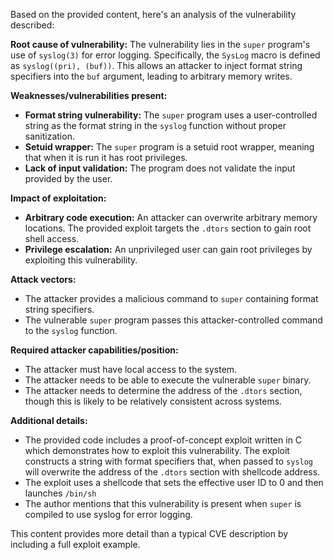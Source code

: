 Based on the provided content, here's an analysis of the vulnerability described:

**Root cause of vulnerability:**
The vulnerability lies in the `super` program's use of `syslog(3)` for error logging. Specifically, the `SysLog` macro is defined as `syslog((pri), (buf))`. This allows an attacker to inject format string specifiers into the `buf` argument, leading to arbitrary memory writes.

**Weaknesses/vulnerabilities present:**
- **Format string vulnerability:** The `super` program uses a user-controlled string as the format string in the `syslog` function without proper sanitization.
- **Setuid wrapper:** The `super` program is a setuid root wrapper, meaning that when it is run it has root privileges.
- **Lack of input validation:** The program does not validate the input provided by the user.

**Impact of exploitation:**
- **Arbitrary code execution:** An attacker can overwrite arbitrary memory locations. The provided exploit targets the `.dtors` section to gain root shell access.
- **Privilege escalation:** An unprivileged user can gain root privileges by exploiting this vulnerability.

**Attack vectors:**
- The attacker provides a malicious command to `super` containing format string specifiers.
- The vulnerable `super` program passes this attacker-controlled command to the `syslog` function.

**Required attacker capabilities/position:**
- The attacker must have local access to the system.
- The attacker needs to be able to execute the vulnerable `super` binary.
- The attacker needs to determine the address of the `.dtors` section, though this is likely to be relatively consistent across systems.

**Additional details:**
- The provided code includes a proof-of-concept exploit written in C which demonstrates how to exploit this vulnerability. The exploit constructs a string with format specifiers that, when passed to `syslog` will overwrite the address of the `.dtors` section with shellcode address.
- The exploit uses a shellcode that sets the effective user ID to 0 and then launches `/bin/sh`
- The author mentions that this vulnerability is present when `super` is compiled to use syslog for error logging.

This content provides more detail than a typical CVE description by including a full exploit example.